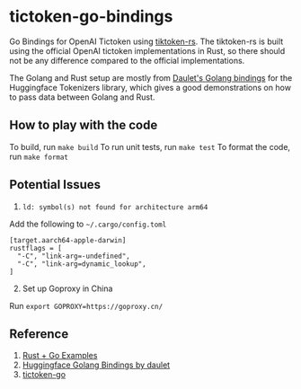 # tictoken-go-bindings

Go Bindings for OpenAI Tictoken using [tiktoken-rs](https://github.com/zurawiki/tiktoken-rs). The tiktoken-rs is built using the official OpenAI tictoken implementations in Rust, so there should not be any difference compared to the official implementations.

The Golang and Rust setup are mostly from [Daulet's Golang bindings](https://github.com/daulet/tokenizers) for the Huggingface Tokenizers library, which gives a good demonstrations on how to pass data between Golang and Rust.

## How to play with the code

To build, run `make build`
To run unit tests, run `make test`
To format the code, run `make format`

## Potential Issues

1. `ld: symbol(s) not found for architecture arm64`

Add the following to `~/.cargo/config.toml`
```shell
[target.aarch64-apple-darwin]
rustflags = [
  "-C", "link-arg=-undefined",
  "-C", "link-arg=dynamic_lookup",
]
```

2. Set up Goproxy in China

Run `export GOPROXY=https://goproxy.cn/`

## Reference

1. [Rust + Go Examples](https://github.com/mediremi/rust-plus-golang)
1. [Huggingface Golang Bindings by daulet](https://github.com/daulet/tokenizers)
1. [tictoken-go](https://github.com/pkoukk/tiktoken-go)